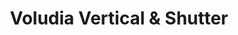 ---
title: "Voludia Vertical & Shutter"
url: /south-daytona/voludia-vertical-und-shutter/
shop: Jalousien
---